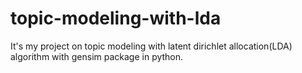 # topic-modeling-with-lda
It's my project on topic modeling with latent dirichlet allocation(LDA) algorithm with gensim package in python.
